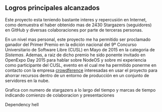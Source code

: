 ## Logros principales alcanzados

Este proyecto esta teniendo bastante interes y repercusión en Internet, como
demuestra el haber obtenido mas de 2430 Stargazers (seguidores) en GitHub y
diversas colaboraciones por parte de terceras personas.

En un nivel mas personal, este proyecto me ha permitido ser proclamado ganador
del Primer Premio en la edición nacional del 9º Concurso Universitario de
Software Libre (CUSL) en Mayo de 2015 en la categoria de *Sistemas*. Ademas, a
raiz de dicho premio he sido ponente invitado en OpenExpo Day 2015 para hablar
sobre NodeOS y sobre mi experiencia como participante del CUSL, evento en el
cual me ha permitido ponerme en contacto con la empresa [crowdference]()
interesadas en usar el proyecto para ahorrar recursos dentro de un entorno de
producción en un conjunto de servidores en la nube.



Grafica con numero de stargazers a lo largo del tiempo y marcas de tiempo
indicando comienzo de colaboracion y presentaciones

Dependency hell
